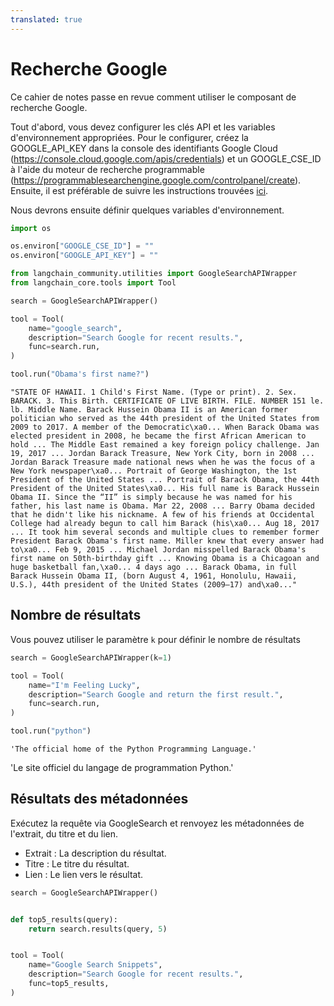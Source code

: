 ```yaml
---
translated: true
---
```


# Recherche Google

Ce cahier de notes passe en revue comment utiliser le composant de recherche Google.

Tout d'abord, vous devez configurer les clés API et les variables d'environnement appropriées. Pour le configurer, créez la GOOGLE_API_KEY dans la console des identifiants Google Cloud (https://console.cloud.google.com/apis/credentials) et un GOOGLE_CSE_ID à l'aide du moteur de recherche programmable (https://programmablesearchengine.google.com/controlpanel/create). Ensuite, il est préférable de suivre les instructions trouvées [ici](https://stackoverflow.com/questions/37083058/programmatically-searching-google-in-python-using-custom-search).

Nous devrons ensuite définir quelques variables d'environnement.

```python
import os

os.environ["GOOGLE_CSE_ID"] = ""
os.environ["GOOGLE_API_KEY"] = ""
```

```python
from langchain_community.utilities import GoogleSearchAPIWrapper
from langchain_core.tools import Tool

search = GoogleSearchAPIWrapper()

tool = Tool(
    name="google_search",
    description="Search Google for recent results.",
    func=search.run,
)
```

```python
tool.run("Obama's first name?")
```

```output
"STATE OF HAWAII. 1 Child's First Name. (Type or print). 2. Sex. BARACK. 3. This Birth. CERTIFICATE OF LIVE BIRTH. FILE. NUMBER 151 le. lb. Middle Name. Barack Hussein Obama II is an American former politician who served as the 44th president of the United States from 2009 to 2017. A member of the Democratic\xa0... When Barack Obama was elected president in 2008, he became the first African American to hold ... The Middle East remained a key foreign policy challenge. Jan 19, 2017 ... Jordan Barack Treasure, New York City, born in 2008 ... Jordan Barack Treasure made national news when he was the focus of a New York newspaper\xa0... Portrait of George Washington, the 1st President of the United States ... Portrait of Barack Obama, the 44th President of the United States\xa0... His full name is Barack Hussein Obama II. Since the “II” is simply because he was named for his father, his last name is Obama. Mar 22, 2008 ... Barry Obama decided that he didn't like his nickname. A few of his friends at Occidental College had already begun to call him Barack (his\xa0... Aug 18, 2017 ... It took him several seconds and multiple clues to remember former President Barack Obama's first name. Miller knew that every answer had to\xa0... Feb 9, 2015 ... Michael Jordan misspelled Barack Obama's first name on 50th-birthday gift ... Knowing Obama is a Chicagoan and huge basketball fan,\xa0... 4 days ago ... Barack Obama, in full Barack Hussein Obama II, (born August 4, 1961, Honolulu, Hawaii, U.S.), 44th president of the United States (2009–17) and\xa0..."
```

## Nombre de résultats

Vous pouvez utiliser le paramètre `k` pour définir le nombre de résultats

```python
search = GoogleSearchAPIWrapper(k=1)

tool = Tool(
    name="I'm Feeling Lucky",
    description="Search Google and return the first result.",
    func=search.run,
)
```

```python
tool.run("python")
```

```output
'The official home of the Python Programming Language.'
```

'Le site officiel du langage de programmation Python.'

## Résultats des métadonnées

Exécutez la requête via GoogleSearch et renvoyez les métadonnées de l'extrait, du titre et du lien.

- Extrait : La description du résultat.
- Titre : Le titre du résultat.
- Lien : Le lien vers le résultat.

```python
search = GoogleSearchAPIWrapper()


def top5_results(query):
    return search.results(query, 5)


tool = Tool(
    name="Google Search Snippets",
    description="Search Google for recent results.",
    func=top5_results,
)
```
